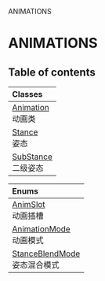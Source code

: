 ANIMATIONS

# ANIMATIONS <Badge type="tip" text="Groups" /> <Score text="ANIMATIONS" />

## Table of contents
| Classes |
| :-----|
| [Animation](../classes/Gameplay.Animation.md) <br> 动画类 |
| [Stance](../classes/Gameplay.Stance.md) <br> 姿态 |
| [SubStance](../classes/Gameplay.SubStance.md) <br> 二级姿态 |


| Enums |
| :-----|
| [AnimSlot](../enums/Gameplay.AnimSlot.md) <br> 动画插槽 |
| [AnimationMode](../enums/Gameplay.AnimationMode.md) <br> 动画模式 |
| [StanceBlendMode](../enums/Gameplay.StanceBlendMode.md) <br> 姿态混合模式 |

